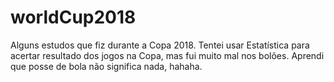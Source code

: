 # worldCup2018
Alguns estudos que fiz durante a Copa 2018. Tentei usar Estatística para acertar resultado dos jogos na Copa, mas fui muito mal nos bolões. Aprendi que posse de bola não significa nada, hahaha.

